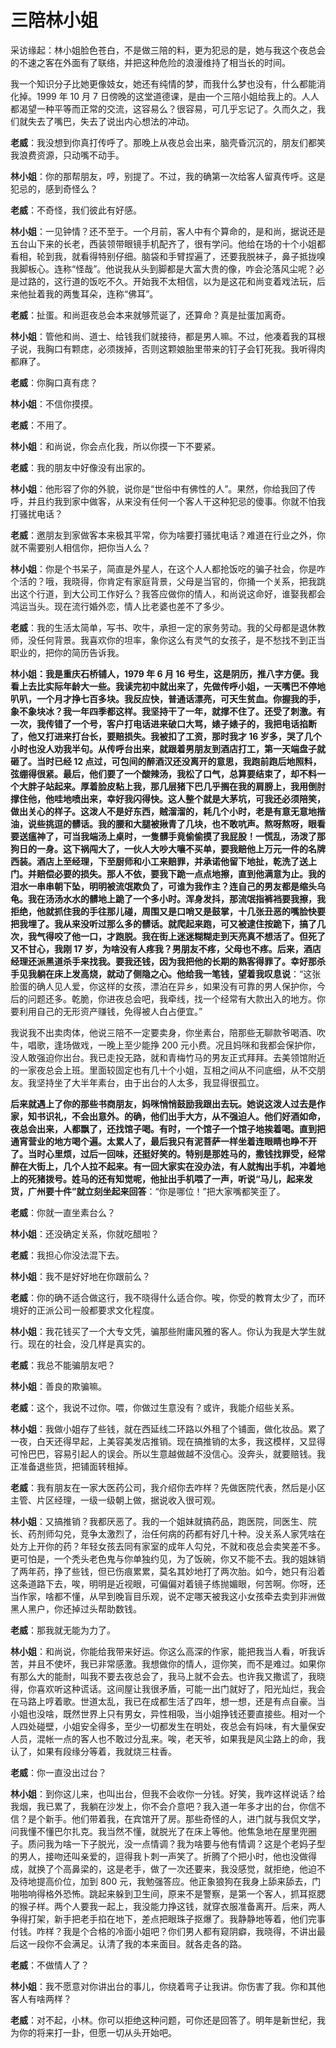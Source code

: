 ﻿# 三陪林小姐

采访缘起：林小姐脸色苍白，不是做三陪的料，更为犯忌的是，她与我这个夜总会的不速之客在外面有了联络，并把这种危险的浪漫维持了相当长的时间。

我一个知识分子比她更像妓女，她还有纯情的梦，而我什么梦也没有，什么都能消化掉。1999 年 10 月 7 日傍晚的这堂道德课，是由一个三陪小姐给我上的。人人都渴望一种平等而正常的交流，这容易么？很容易，可几乎忘记了。久而久之，我们就失去了嘴巴，失去了说出内心想法的冲动。

**老威**：我没想到你真打传呼了。那晚上从夜总会出来，脑壳昏沉沉的，朋友们都笑我浪费资源，只动嘴不动手。

**林小姐**：你的那帮朋友，哼，别提了。不过，我的确第一次给客人留真传呼。这是犯忌的，感到奇怪么？

**老威**：不奇怪，我们彼此有好感。

**林小姐**：一见钟情？还不至于。一个月前，客人中有个算命的，是和尚，据说还是五台山下来的长老，西装领带眼镜手机配齐了，很有学问。他给在场的十个小姐都看相，轮到我，就看得特别仔细。脑袋和手臂捏遍了，还要我脱袜子，鼻子抵拢嗅我脚板心。连称“怪哉”。他说我从头到脚都是大富大贵的像，咋会沦落风尘呢？必是过路的，这行道的饭吃不久。开始我不太相信，以为是这花和尚变着戏法玩，后来他扯着我的两隻耳朵，连称“佛耳”。

**老威**：扯蛋。和尚逛夜总会本来就够荒诞了，还算命？真是扯蛋加离奇。

**林小姐**：管他和尚、道士、给钱我们就接待，都是男人嘛。不过，他凑着我的耳根子说，我胸口有颗痣，必须拨掉，否则这颗娘胎里带来的钉子会钉死我。我听得肉都麻了。

**老威**：你胸口真有痣？

**林小姐**：不信你摸摸。

**老威**：不用了。

**林小姐**：和尚说，你会点化我，所以你摸一下不要紧。

**老威**：我的朋友中好像没有出家的。

**林小姐**：他形容了你的外貌，说你是“世俗中有佛性的人”。果然，你给我回了传呼，并且约我到家中做客，从来没有任何一个客人干这种犯忌的傻事。你就不怕我打骚扰电话？

**老威**：邀朋友到家做客本来极其平常，你为啥要打骚扰电话？难道在行业之外，你就不需要别人相信你，把你当人么？

**林小姐**：你是个书呆子，简直是外星人，在这个人人都抢饭吃的骗子社会，你是咋个活的？哦，我晓得，你肯定有家庭背景，父母是当官的，你捅一个关系，把我跳出这个行道，到大公司工作好么？我答应做你的情人，和尚说这命好，谁娶我都会鸿运当头。现在流行婚外恋，情人比老婆也差不了多少。

**老威**：我的生活太简单，写书、吹牛，承担一定的家务劳动。我的父母都是退休教师，没任何背景。我喜欢你的坦率，象你这么有灵气的女孩子，是不愁找不到正当职业的，把你的简历告诉我。

**林小姐：我是重庆石桥铺人，1979 年 6 月 16 号生，这是阴历，推八字方便。我看上去比实际年龄大一些。我读完初中就出来了，先做传呼小姐，一天嘴巴不停地叭叭，一个月才挣七百多块。我反应快，普通话漂亮，可天生贫血。你握我的手，象不象块冰？我一年四季都这样。我坚持干了一年，就撑不住了。还受了刺激。有一次，我传错了一个号，客户打电话进来破口大骂，婊子婊子的，我把电话掐断了，他又打进来打台长，要赔损失。我被扣了工资，那时我才 16 岁多，哭了几个小时也没人劝我半句。从传呼台出来，就跟着男朋友到酒店打工，第一天端盘子就砸了。当时已经 12 点过，可包间的醉酒汉还没离开的意思，我跑前跑后地照料，弦绷得很紧。最后，他们要了一个酸辣汤，我松了口气，总算要结束了，却不料一个大胖子站起来。厚着脸皮粘上我，那几层猪下巴几乎搁在我的肩膀上，我用倒肘撑住他，他哇地喷出来，幸好我闪得快。这人整个就是大茅坑，可我还必须陪笑，做出关心的样子。这泼人不是好东西，贼溜溜的，耗几个小时，老是有意无意地揩油，说些挑逗的髒话。我的腰和大腿被揪青了几块，也不敢吭声。熬呀熬呀，眼看要送瘟神了，可当我端汤上桌时，一隻髒手竟偷偷摸了我屁股！一慌乱，汤泼了那狗日的一身。这下祸闯大了，一伙人大吵大嚷不买单，要我赔他上万元一件的名牌西装。酒店上至经理，下至厨师和小工来赔罪，并承诺他留下地扯，乾洗了送上门。并赔偿必要的损失。那人不依，要我下跪一点点地擦，直到他满意为止。我的泪水一串串朝下坠，明明被流氓欺负了，可谁为我作主？连自己的男友都是缩头乌龟。我在汤汤水水的髒地上跪了一个多小时。浑身发抖，那流氓指裤裆要我擦，我拒绝，他就抓住我的手往那儿碰，周围又是口哨又是鼓掌，十几张丑恶的嘴脸快要把我埋了。我从来没听过那么多的髒话。就爬起来跑，可又被逮住按跪下，搞了几次，我气得咬了他一口，才跑脱。我在街上迷迷糊糊走到天亮真不想活了。但死了又不甘心，我刚 17 岁，为啥没有人疼我？男朋友不疼，父母也不疼。后来，酒店经理还派黑道杀手来找我。要我还钱，因为我把他的长期的熟客得罪了。幸好那杀手见我躺在床上发高烧，就动了侧隐之心。他给我一笔钱，望着我叹息说**：“这张脸蛋的确人见人爱，你这样的女孩，漂泊在异乡，如果没有可靠的男人保护你，今后的问题还多。乾脆，你进夜总会吧，我牵线，找一个经常有大款出入的地方。你要利用自己的无形资产赚钱，免得被人白占便宜。”

我说我不出卖肉体，他说三陪不一定要卖身，你坐素台，陪那些无聊款爷喝酒、吹牛，唱歌，逢场做戏，一晚上至少能挣 200 元小费。况且妈咪和我都会保护你，没人敢强迫你出台。我已走投无路，就和青梅竹马的男友正式拜拜。去美领馆附近的一家夜总会上班。里面较固定也有几十个小姐，互相之间从不问底细，从不交朋友。我坚持坐了大半年素台，由于出台的人太多，我显得很孤立。

**后来就遇上了你的那些书商朋友，妈咪悄悄鼓励我跟出去玩。她说这泼人过去是作家，知书识礼，不会出意外。的确，他们出手大方，从不强迫人。他们好酒如命，夜总会出来，人都飘了，还找馆子喝。有时，一个馆子一个馆子地挨着喝。直到把通宵营业的地方喝个遍。太累人了，最后我只有泥菩萨一样坐着连眼睛也睁不开了。当时心里烦，过后一回味，还挺好笑的。特别是那姓马的，撒钱找罪受，经常醉在大街上，几个人拉不起来。有一回大家实在没办法，有人就掏出手机，冲着地上的死猪拨号。姓马的还有知觉呢，他扯出手机喂了一声，听说“马儿，起来发货，广州要十件”就立刻坐起来回答**：“你是哪位！”把大家嘴都笑歪了。

**老威**：你就一直坐素台么？

**林小姐**：还没确定关系，你就吃醋啦？

**老威**：我担心你没法混下去。

**林小姐**：我不是好好地在你跟前么？

**老威**：你的确不适合做这行，我不晓得什么适合你。唉，你受的教育太少了，而环境好的正派公司一般都要求文化程度。

**林小姐**：我花钱买了一个大专文凭，骗那些附庸风雅的客人。你认为我是大学生就行。现在的社会，没几样是真实的。

**老威**：我总不能骗朋友吧？

**林小姐**：善良的欺骗嘛。

**老威**：这个，我说不过你。喂，你做过生意没有？或许，我能介绍些关系。

**林小姐**：我做小姐存了些钱，就在西延线二环路以外租了个铺面，做化妆品。累了一夜，白天还得早起，上美容美发店推销。现在搞推销的太多，我这模样，又显得可怜巴巴，容易引起人的误会。所以生意越做越不没信心。没奔头，就要赔钱。我正准备退些货，把铺面转租掉。

**老威**：我有朋友在一家大医药公司，我介绍你去咋样？先做医院代表，然后是小区主管、片区经理，一级一级朝上做，据说收入很可观。

**林小姐**：又搞推销？我都厌恶了。我的一个姐妹就搞药品，跑医院，同医生、院长、药剂师勾兑，竞争太激烈了，治任何病的药都有好几十种。没关系人家凭啥在处方上开你的药？年轻女孩去同有家室的成年人勾兑，不就和夜总会卖笑差不多。更可怕是，一个秃头老色鬼与你单独约见，为了饭碗，你又不能不去。我的姐妹销了两年药，挣了些钱，但已伤痕累累，莫名其妙地打了两次胎。如今，她只有沿着这条道路下去，唉，明明是近视眼，可偏偏对着镜子练抛媚眼，何苦啊。你呀，还当作家，啥都不懂，从早到晚盲目乐观，说不定哪天被我这小女孩牵去卖到非洲做黑人黑户，你还掉过头帮助数钱。

**老威**：那我就无能为力了。

**林小姐**：和尚说，你能给我带来好运。你这么高深的作家，能把我当人看，听我诉苦，并且不使坏，我已非常感激。我想做你的情人，逗你笑，而不是难过。如果你有那么大的能耐，叫我不要去夜总会了，我马上就不会去。也许我又撒谎了，我晓得，你喜欢听这种谎话。这间屋让我很矛盾，可能一出门就好了，阳光灿烂，我会在马路上哼着歌。世道太乱，我已在成都生活了四年，想一想，还是有点自豪。当小姐也没啥，既然世界上只有男女，异性相吸，当小姐挣钱还要直接些。相对一个人四处碰壁，小姐安全得多，至少一切都发生在明处，夜总会有妈味，有大量保安人员，混帐一点的客人也不敢过分乱来。唉，老天爷，如果我是风尘路上的命，我认了，如果有段缘分等着，我就烧三柱香。

**老威**：你一直没出过台？

**林小姐**：到你这儿来，也叫出台，但我不会收你一分钱。好笑，我咋这样说话？给我烟，我已累了，我躺在沙发上，你不会介意吧？我入道一年多才出的台，你信不信？是个新手。他们带着我，在宾馆开了房。那些奇怪的人，进门就与我侃文学，问我懂不懂巴尔扎克。我当然不懂，就脱光了在床上等他。他焦急地在屋里兜圈子。质问我为啥一下子脱光，没一点情调？我为啥要与他有情调？这是个老妈子型的男人，接吻还叫亲爱的，逗得我卜刺一声笑了。折腾了个把小时，他也没做得成，就换了个高鼻梁的，这是老手，做了一次还要来，我没感觉，就拒绝，他迫不及待地提高价位，加到 800 元，我勉强答应。他正象狼狗在我身上舔来舔去，门啪啪响得格外恐怖。跳起来躲到卫生间，原来不是警察，是第一个客人，抓耳抠腮的猴子样。两个人要我一起上，我没能力挣这钱，就穿衣服准备离开。后来，两人争得打架，新手把老手掐在地下，差点把眼珠子抠爆了。我静静地等着，他们完事付钱。咋样？我是个合格的冷面小姐吧？你们男人都有窥阴癖，我晓得，不讲出最后这一段你不会满足。认清了我的本来面目。就各走各的路。

**老威**：不做情人了？

**林小姐**：我不愿意对你讲出台的事儿，你绕着弯子让我讲。你伤害了我。你和其他客人有啥两样？

**老威**：对不起，小林。你可以拒绝这种问题，可你还是回答了。明年是新世纪，我为你的将来打一卦，但愿一切从头开始吧。
